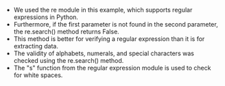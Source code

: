 * We used the re module in this example, which supports regular expressions in Python.
* Furthermore, if the first parameter is not found in the second parameter, the re.search() method returns False.
* This method is better for verifying a regular expression than it is for extracting data. 
* The validity of alphabets, numerals, and special characters was checked using the re.search() method.
* The "s" function from the regular expression module is used to check for white spaces.
